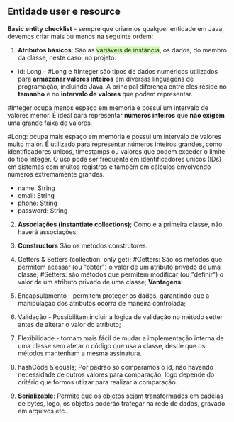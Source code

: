 ## Entidade user e resource
**Basic entity checklist** - sempre que criarmos qualquer entidade em Java, devemos criar mais ou menos na seguinte ordem:
1. **Atributos básicos**:
São as <span style="background:#d3f8b6">variáveis de instância</span>, os dados, do membro da classe, neste caso, no projeto:
- id: Long - #Long e #Integer são tipos de dados numéricos utilizados para **armazenar valores inteiros** em diversas linguagens de programação, incluindo Java. A principal diferença entre eles reside no **tamanho** e no **intervalo de valores** que podem representar.

#Integer ocupa menos espaço em memória e possuí um intervalo de valores menor. É ideal para representar **números inteiros** que **não exigem** uma grande faixa de valores.

#Long: ocupa mais espaço em memória e possui um intervalo de valores muito maior. É utilizado para representar números inteiros grandes, como identificadores únicos, timestamps ou valores que podem exceder o limite do tipo Integer. O uso pode ser frequente em identificadores únicos (IDs) em sistemas com muitos registros e também em cálculos envolvendo números extremamente grandes. 

- name: String
- email: String
- phone: String
- password: String

2. **Associações (instantiate collections)**;
Como é a primeira classe, não haverá associações;

3. **Constructors**
São os métodos construtores. 

4. Getters & Setters (collection: only get);
#Getters: São os métodos que permitem acessar (ou "obter") o valor de um atributo privado de uma classe;
#Setters: são métodos que permitem modificar (ou "definir") o valor de um atributo privado de uma classe;
**Vantagens:** 
1. Encapsulamento - permitem proteger os dados, garantindo que a manipulação dos atributos ocorra de maneira controlada;
2. Validação - Possibilitam incluir a lógica de validação no método setter antes de alterar o valor do atributo;
3. Flexibilidade - tornam mais fácil de mudar a implementação interna de uma classe sem afetar o código que usa a classe, desde que os métodos mantenham a mesma assinatura.

4. hashCode & equals;
Por padrão só comparamos o id, não havendo necessidade de outros valores para comparação, logo depende do critério que formos utlizar para realizar a comparação.

5. **Serializable**:
Permite que os objetos sejam transformados em cadeias de bytes, logo, os objetos poderão trafegar na rede de dados, gravado em arquivos etc...
